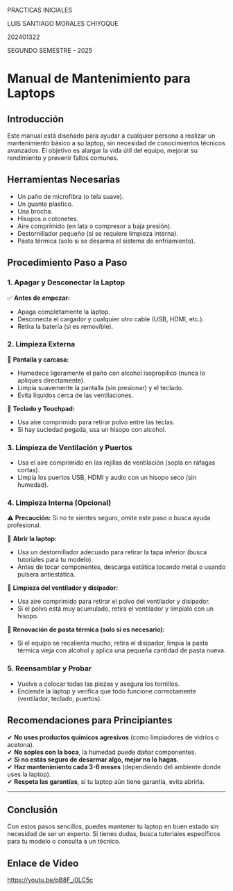 PRACTICAS INICIALES  

LUIS SANTIAGO MORALES CHIYOQUE  

202401322  

SEGUNDO SEMESTRE - 2025


# Manual de Mantenimiento para Laptops  
 

## Introducción  
Este manual está diseñado para ayudar a cualquier persona a realizar un mantenimiento básico a su laptop, sin necesidad de conocimientos técnicos avanzados. El objetivo es alargar la vida útil del equipo, mejorar su rendimiento y prevenir fallos comunes.  

  

## Herramientas Necesarias  
- Un paño de microfibra (o tela suave).  
- Un guante plastico.  
- Una brocha.   
- Hisopos o cotonetes.  
- Aire comprimido (en lata o compresor a baja presión).  
- Destornillador pequeño (si se requiere limpieza interna).  
- Pasta térmica (solo si se desarma el sistema de enfriamiento).  



## Procedimiento Paso a Paso  

### 1. Apagar y Desconectar la Laptop  
✅ **Antes de empezar:**  
- Apaga completamente la laptop.  
- Desconecta el cargador y cualquier otro cable (USB, HDMI, etc.).  
- Retira la batería (si es removible).  

### 2. Limpieza Externa  
🔹 **Pantalla y carcasa:**  
- Humedece ligeramente el paño con alcohol isopropílico (nunca lo apliques directamente).  
- Limpia suavemente la pantalla (sin presionar) y el teclado.  
- Evita líquidos cerca de las ventilaciones.  

🔹 **Teclado y Touchpad:**  
- Usa aire comprimido para retirar polvo entre las teclas.  
- Si hay suciedad pegada, usa un hisopo con alcohol.  

### 3. Limpieza de Ventilación y Puertos  
- Usa el aire comprimido en las rejillas de ventilación (sopla en ráfagas cortas).  
- Limpia los puertos USB, HDMI y audio con un hisopo seco (sin humedad).  

### 4. Limpieza Interna (Opcional)  
⚠ **Precaución:** Si no te sientes seguro, omite este paso o busca ayuda profesional.  

🔹 **Abrir la laptop:**  
- Usa un destornillador adecuado para retirar la tapa inferior (busca tutoriales para tu modelo).  
- Antes de tocar componentes, descarga estática tocando metal o usando pulsera antiestática.  

🔹 **Limpieza del ventilador y disipador:**  
- Usa aire comprimido para retirar el polvo del ventilador y disipador.  
- Si el polvo está muy acumulado, retira el ventilador y límpialo con un hisopo.  

🔹 **Renovación de pasta térmica (solo si es necesario):**  
- Si el equipo se recalienta mucho, retira el disipador, limpia la pasta térmica vieja con alcohol y aplica una pequeña cantidad de pasta nueva.  

### 5. Reensamblar y Probar  
- Vuelve a colocar todas las piezas y asegura los tornillos.  
- Enciende la laptop y verifica que todo funcione correctamente (ventilador, teclado, puertos).  



## Recomendaciones para Principiantes  
✔ **No uses productos químicos agresivos** (como limpiadores de vidrios o acetona).  
✔ **No soples con la boca**, la humedad puede dañar componentes.  
✔ **Si no estás seguro de desarmar algo, mejor no lo hagas.**  
✔ **Haz mantenimiento cada 3-6 meses** (dependiendo del ambiente donde uses la laptop).  
✔ **Respeta las garantías**, si tu laptop aún tiene garantía, evita abrirla.  

---  

## Conclusión  
Con estos pasos sencillos, puedes mantener tu laptop en buen estado sin necesidad de ser un experto. Si tienes dudas, busca tutoriales específicos para tu modelo o consulta a un técnico.  

## Enlace de Video

https://youtu.be/pB8F_i0LC5c




 

  